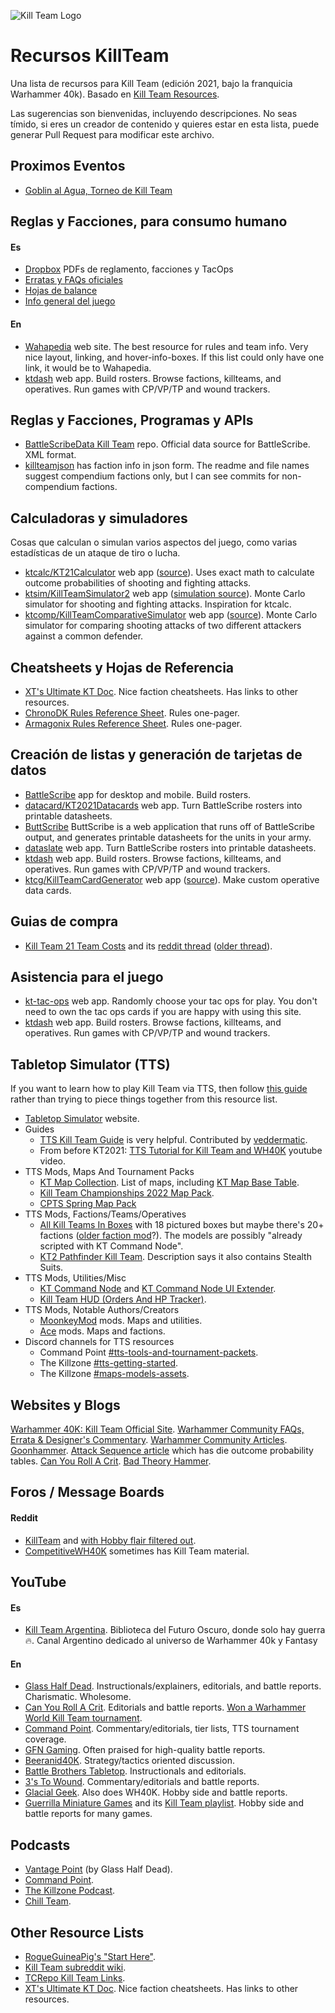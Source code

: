 ![Kill Team Logo](https://polk.armymwr.com/application/files/3616/6359/7478/Screen_Shot_2022-09-19_at_9.24.09_AM.png)

# Recursos KillTeam
Una lista de recursos para Kill Team (edición 2021, bajo la franquicia Warhammer 40k). Basado en [Kill Team Resources](https://github.com/jmegner/KillTeamResources).

Las sugerencias son bienvenidas, incluyendo descripciones. No seas tímido, si eres un creador de contenido y quieres estar en esta lista, puede generar Pull Request para modificar este archivo. 

## Proximos Eventos
- [Goblin al Agua, Torneo de Kill Team](https://docs.google.com/document/d/1OzqsuHwolR9n4CRu64_IpyxXsWiBGIft)

## Reglas y Facciones, para consumo humano

#### Es
- [Dropbox](https://www.dropbox.com/sh/fjbigqwzwabvvt0/AABQqyCG35JjqHUvRrIDVH55a?dl=0) PDFs de reglamento, facciones y TacOps
- [Erratas y FAQs oficiales](https://www.warhammer-community.com/faqs/#kill-team)
- [Hojas de balance]( https://www.warhammer-community.com/downloads/#kill-team )
- [Info general del juego](https://www.figma.com/proto/afDDLj18Fz4vbwQc3jw0TF/Index?page-id=0%3A1&node-id=2%3A3&viewport=349%2C48%2C1.37&scaling=scale-down-width)

#### En
- [Wahapedia](https://wahapedia.ru/kill-team2/the-rules/introduction/) web site.  The best resource for rules and team info.  Very nice layout, linking, and hover-info-boxes. If this list could only have one link, it would be to Wahapedia.
- [ktdash](https://ktdash.app/) web app.  Build rosters. Browse factions, killteams, and operatives. Run games with CP/VP/TP and wound trackers.


## Reglas y Facciones, Programas y APIs

- [BattleScribeData Kill Team](https://github.com/BSData/wh40k-killteam) repo.  Official data source for BattleScribe.  XML format.
- [killteamjson](https://github.com/vjosset/killteamjson) has faction info in json form.  The readme and file names suggest compendium factions only, but I can see commits for non-compendium factions.


## Calculadoras y simuladores

Cosas que calculan o simulan varios aspectos del juego, como varias estadísticas de un ataque de tiro o lucha.

- [ktcalc/KT21Calculator](https://jmegner.github.io/KT21Calculator/) web app ([source](https://github.com/jmegner/KT21Calculator)).  Uses exact math to calculate outcome probabilities of shooting and fighting attacks.
- [ktsim/KillTeamSimulator2](http://kt2.doit-cms.ru/) web app ([simulation source](https://github.com/ramainen/godicepool)).  Monte Carlo simulator for shooting and fighting attacks.  Inspiration for ktcalc.
- [ktcomp/KillTeamComparativeSimulator](https://denampavel.shinyapps.io/KTSim/) web app ([source](https://github.com/DenamPavel/KillTeamSim)).  Monte Carlo simulator for comparing shooting attacks of two different attackers against a common defender.

## Cheatsheets y Hojas de Referencia

- [XT's Ultimate KT Doc](https://docs.google.com/document/d/1wAl4sNYcqybYCYANLbLFYbXuvRfp1PNPGlzr_YGWvtY).  Nice faction cheatsheets.  Has links to other resources.
- [ChronoDK Rules Reference Sheet](https://drive.google.com/file/d/1kgToAvu_TXRmAQIA1kkdLKih4rCJOE6u). Rules one-pager.
- [Armagonix Rules Reference Sheet](https://www.reddit.com/r/killteam/comments/pck4o4/after_some_playtesting_i_have_improved_my_kt21/).  Rules one-pager.

## Creación de listas y generación de tarjetas de datos

- [BattleScribe](https://www.battlescribe.net/) app for desktop and mobile.  Build rosters.
- [datacard/KT2021Datacards](https://datacard.app/) web app.  Turn BattleScribe rosters into printable datasheets.
- [ButtScribe](https://buttscri.be/) ButtScribe is a web application that runs off of BattleScribe output, and generates printable datasheets for the units in your army. 
- [dataslate](https://dataslate.rocks/) web app.  Turn BattleScribe rosters into printable datasheets.
- [ktdash](https://ktdash.app/) web app.  Build rosters. Browse factions, killteams, and operatives. Run games with CP/VP/TP and wound trackers.
- [ktcg/KillTeamCardGenerator](https://ktcg.netlify.app/) web app ([source](https://github.com/magralol/ktcg)).  Make custom operative data cards.

## Guias de compra

* [Kill Team 21 Team Costs](https://docs.google.com/spreadsheets/d/1FyS0Z4h1s2IicJ-riH696Sf58-DYIzz0-qf7YPlZ2GI) and its [reddit thread](https://www.reddit.com/r/killteam/comments/py9hz4/kt_min_team_costs_by_faction_updated_with_gbp/) ([older thread](https://www.reddit.com/r/killteam/comments/pafol0/how_much_does_it_cost_to_get_into_kt21_version_11/)).

## Asistencia para el juego

* [kt-tac-ops](https://kt-tac-ops.com/) web app.  Randomly choose your tac ops for play.  You don't need to own the tac ops cards if you are happy with using this site.
* [ktdash](https://ktdash.app/) web app.  Build rosters. Browse factions, killteams, and operatives. Run games with CP/VP/TP and wound trackers.

## Tabletop Simulator (TTS)

If you want to learn how to play Kill Team via TTS, then follow [this guide](TTS-Beginners-guide.md) rather than trying to piece things together from this resource list.

* [Tabletop Simulator](https://www.tabletopsimulator.com/) website.
* Guides
  * [TTS Kill Team Guide](TTS-Beginners-guide.md) is very helpful.  Contributed by [veddermatic](https://github.com/veddermatic).
  * From before KT2021: [TTS Tutorial for Kill Team and WH40K](https://www.youtube.com/watch?v=eXdofSlE4jQ) youtube video.
* TTS Mods, Maps And Tournament Packs
    * [KT Map Collection](https://steamcommunity.com/sharedfiles/filedetails/?id=2577079549).  List of maps, including [KT Map Base Table](https://steamcommunity.com/sharedfiles/filedetails/?id=2574389665).
    * [Kill Team Championships 2022 Map Pack](https://steamcommunity.com/sharedfiles/filedetails/?id=2704352000).
    * [CPTS Spring Map Pack](https://steamcommunity.com/workshop/filedetails/?id=2780116850)
* TTS Mods, Factions/Teams/Operatives
  * [All Kill Teams In Boxes](https://steamcommunity.com/sharedfiles/filedetails/?id=2699529917) with 18 pictured boxes but maybe there's 20+ factions ([older faction mod](https://steamcommunity.com/sharedfiles/filedetails/?id=2646420609)?).  The models are possibly "already scripted with KT Command Node".
  * [KT2 Pathfinder Kill Team](https://steamcommunity.com/sharedfiles/filedetails/?id=2736837891).  Description says it also contains Stealth Suits.
* TTS Mods, Utilities/Misc
  * [KT Command Node](https://steamcommunity.com/sharedfiles/filedetails/?id=2614731381) and [KT Command Node UI Extender](https://steamcommunity.com/sharedfiles/filedetails/?id=2722788048).
  * [Kill Team HUD (Orders And HP Tracker)](https://steamcommunity.com/sharedfiles/filedetails/?id=2603448117).
* TTS Mods, Notable Authors/Creators
  * [MoonkeyMod](https://steamcommunity.com/id/moonkey2010/myworkshopfiles) mods.  Maps and utilities.
  * [Ace](https://steamcommunity.com/id/MFGDalas/myworkshopfiles/) mods.  Maps and factions.
* Discord channels for TTS resources
  * Command Point [#tts-tools-and-tournament-packets](https://discord.com/channels/693216170194501704/706513732658003971).
  * The Killzone [#tts-getting-started](https://discord.com/channels/632812643912253450/889632529617944576).
  * The Killzone [#maps-models-assets](https://discord.com/channels/632812643912253450/879091516289740840).

## Websites y Blogs

[Warhammer 40K: Kill Team Official Site](https://warhammer40000.com/kill-team/).
[Warhammer Community FAQs, Errata & Designer's Commentary](https://www.warhammer-community.com/faqs/#kill-team).
[Warhammer Community Articles](https://www.warhammer-community.com/en-us/kill-team/).
[Goonhammer](https://www.goonhammer.com/tag/kill-team/).
[Attack Sequence article](https://www.goonhammer.com/hammer-of-math-kill-team-attack-sequence/) which has die outcome probability tables.
[Can You Roll A Crit](https://canyourollacrit.com/tag/kill-team/).
[Bad Theory Hammer](https://badtheoryhammer.blogspot.com/).

## Foros / Message Boards

#### Reddit
- [KillTeam](https://www.reddit.com/r/killteam/) and [with Hobby flair filtered out](https://www.reddit.com/r/KillTeam/search/?q=(NOT%20flair%3A%27Hobby%27)&restrict_sr=1&sort=new).  
- [CompetitiveWH40K](https://www.reddit.com/r/CompetitiveWH40k/) sometimes has Kill Team material.

## YouTube

#### Es
- [Kill Team Argentina](https://www.youtube.com/channel/UC7irfySDbVebWNrb7YuLBWw). Biblioteca del Futuro Oscuro, donde solo hay guerra 🔥. Canal Argentino dedicado al universo de Warhammer 40k y Fantasy
#### En
- [Glass Half Dead](https://www.youtube.com/channel/UCh0xW4bNI1A9DePS8BY_gug).  Instructionals/explainers, editorials, and battle reports.  Charismatic. Wholesome.
- [Can You Roll A Crit](https://www.youtube.com/c/CanYouRollaCrit).  Editorials and battle reports.  [Won a Warhammer World Kill Team tournament](https://canyourollacrit.com/2021/10/28/warhammer-world-kill-team-october-2021-event-review/).
- [Command Point](https://www.youtube.com/c/CommandPoint). Commentary/editorials, tier lists, TTS tournament coverage.
- [GFN Gaming](https://www.youtube.com/c/GFNGaming).  Often praised for high-quality battle reports.
- [Beeranid40K](https://www.youtube.com/c/BEERANID40k).  Strategy/tactics oriented discussion.
- [Battle Brothers Tabletop](https://www.youtube.com/channel/UCsGpI8Wp6rrHEewoWELV0jg).  Instructionals and editorials.
- [3's To Wound](https://www.youtube.com/c/3StoWound).  Commentary/editorials and battle reports.
- [Glacial Geek](https://www.youtube.com/c/TheGlacialGeek).  Also does WH40K.  Hobby side and battle reports.
- [Guerrilla Miniature Games](https://www.youtube.com/c/GuerrillaMiniatureGames) and its [Kill Team playlist](https://www.youtube.com/playlist?list=PLzrPO7KIAtwXCRg5uMZNrWVnOIwgWWhfi).  Hobby side and battle reports for many games.

## Podcasts

* [Vantage Point](https://getpodcast.com/de/podcast/vantage-point-kill-team-podcast) (by Glass Half Dead).
* [Command Point](https://podcasts.apple.com/us/podcast/command-point/id1487392848).
* [The Killzone Podcast](https://anchor.fm/killzonepodcast).
* [Chill Team](https://podcasts.google.com/feed/aHR0cHM6Ly9jaGlsbHRlYW1wb2QubGlic3luLmNvbS9yc3M?sa=X&ved=2ahUKEwiYxZWrh5r2AhWnhWoFHXzsAf0Q4aUDegQIARAD).

## Other Resource Lists

* [RogueGuineaPig's "Start Here"](https://www.reddit.com/r/killteam/comments/pl30y4/new_to_kill_team_maybe_start_here/).
* [Kill Team subreddit wiki](https://www.reddit.com/r/killteam/wiki/index).
* [TCRepo Kill Team Links](https://tcrepo.com/kill-team-links/).
* [XT's Ultimate KT Doc](https://docs.google.com/document/d/1wAl4sNYcqybYCYANLbLFYbXuvRfp1PNPGlzr_YGWvtY).  Nice faction cheatsheets.  Has links to other resources. 

